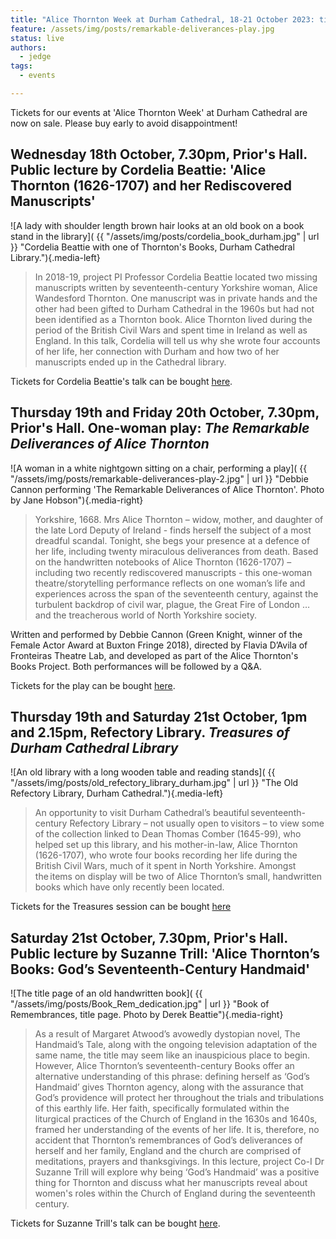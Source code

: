 ```yaml
---
title: "Alice Thornton Week at Durham Cathedral, 18-21 October 2023: tickets now on sale"
feature: /assets/img/posts/remarkable-deliverances-play.jpg
status: live
authors:
  - jedge
tags:
  - events

---
```


Tickets for our events at 'Alice Thornton Week' at  Durham Cathedral are now on sale. Please buy early to avoid disappointment!

## Wednesday 18th October, 7.30pm, Prior's Hall. Public lecture by Cordelia Beattie: 'Alice Thornton (1626-1707) and her Rediscovered Manuscripts'

![A lady with shoulder length brown hair looks at an old book on a book stand in the library]( {{ "/assets/img/posts/cordelia_book_durham.jpg" | url }} "Cordelia Beattie with one of Thornton's Books, Durham Cathedral Library."){.media-left}

> In 2018-19, project PI Professor Cordelia Beattie located two missing manuscripts written by seventeenth-century Yorkshire woman, Alice Wandesford Thornton. One manuscript was in private hands and the other had been gifted to Durham Cathedral in the 1960s but had not been identified as a Thornton book. Alice Thornton lived during the period of the British Civil Wars and spent time in Ireland as well as England. In this talk, Cordelia will tell us why she wrote four accounts of her life, her connection with Durham and how two of her manuscripts ended up in the Cathedral library. 

Tickets for Cordelia Beattie's talk can be bought [here](https://durhamcathedral.ticketsolve.com/ticketbooth/shows/1173646749).

## Thursday 19th and Friday 20th October, 7.30pm, Prior's Hall. One-woman play: *The Remarkable Deliverances of Alice Thornton*

![A woman in a white nightgown sitting on a chair, performing a play]( {{ "/assets/img/posts/remarkable-deliverances-play-2.jpg" | url }} "Debbie Cannon performing 'The Remarkable Deliverances of Alice Thornton'. Photo by Jane Hobson"){.media-right}

> Yorkshire, 1668. Mrs Alice Thornton – widow, mother, and daughter of the late Lord Deputy of Ireland - finds herself the subject of a most dreadful scandal. Tonight, she begs your presence at a defence of her life, including twenty miraculous deliverances from death. Based on the handwritten notebooks of Alice Thornton (1626-1707) – including two recently rediscovered manuscripts - this one-woman theatre/storytelling performance reflects on one woman’s life and experiences across the span of the seventeenth century, against the turbulent backdrop of civil war, plague, the Great Fire of London … and the treacherous world of North Yorkshire society.

Written and performed by Debbie Cannon (Green Knight, winner of the Female Actor Award at Buxton Fringe 2018), directed by Flavia D’Avila of Fronteiras Theatre Lab, and developed as part of the Alice Thornton's Books Project. Both performances will be followed by a Q&A.

Tickets for the play can be bought [here](https://durhamcathedral.ticketsolve.com/ticketbooth/shows/1173644589).

## Thursday 19th and Saturday 21st October, 1pm and 2.15pm, Refectory Library. *Treasures of Durham Cathedral Library*

![An old library with a long wooden table and reading stands]( {{ "/assets/img/posts/old_refectory_library_durham.jpg" | url }} "The Old Refectory Library, Durham Cathedral."){.media-left}

> An opportunity to visit Durham Cathedral’s beautiful seventeenth-century Refectory Library – not usually open to visitors – to view some of the collection linked to Dean Thomas Comber (1645-99), who helped set up this library, and his mother-in-law, Alice Thornton (1626-1707), who wrote four books recording her life during the British Civil Wars, much of it spent in North Yorkshire. Amongst the items on display will be two of Alice Thornton’s small, handwritten books which have only recently been located.

Tickets for the Treasures session can be bought [here](https://durhamcathedral.ticketsolve.com/ticketbooth/shows/1173646759/events/428606039?_gl=1*f6qyze*_ga*NzMzMjAxOTUyLjE2OTAzMDI4Mjk.*_ga_GWSJKBCMBZ*MTY5MDM2ODc2OS4yLjEuMTY5MDM2ODc4OS4wLjAuMA..)

## Saturday 21st October, 7.30pm, Prior's Hall. Public lecture by Suzanne Trill: 'Alice Thornton’s Books: God’s Seventeenth-Century Handmaid'

![The title page of an old handwritten book]( {{ "/assets/img/posts/Book_Rem_dedication.jpg" | url }} "Book of Remembrances, title page. Photo by Derek Beattie"){.media-right}

> As a result of Margaret Atwood’s avowedly dystopian novel, The Handmaid’s Tale, along with the ongoing television adaptation of the same name, the title may seem like an inauspicious place to begin. However, Alice Thornton’s seventeenth-century Books offer an alternative understanding of this phrase: defining herself as ‘God’s Handmaid’ gives Thornton agency, along with the assurance that God’s providence will protect her throughout the trials and tribulations of this earthly life. Her faith, specifically formulated within the liturgical practices of the Church of England in the 1630s and 1640s, framed her understanding of the events of her life. It is, therefore, no accident that Thornton’s remembrances of God’s deliverances of herself and her family, England and the church are comprised of meditations, prayers and thanksgivings. In this lecture, project Co-I Dr Suzanne Trill will explore why being ‘God’s Handmaid’ was a positive thing for Thornton and discuss what her manuscripts reveal about women's roles within the Church of England during the seventeenth century.

Tickets for Suzanne Trill's talk can be bought [here](https://durhamcathedral.ticketsolve.com/ticketbooth/shows/1173646766).




